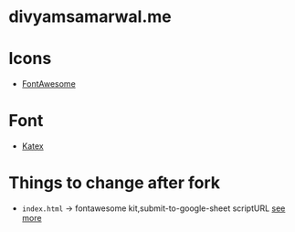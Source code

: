 # divyamsamarwal.me
# Icons
- [FontAwesome](https://fontawesome.com/icons)
# Font
- [Katex](https://katex.org/docs/browser.html)
# Things to change after fork
- `index.html` -> fontawesome kit,submit-to-google-sheet scriptURL [see more](https://github.com/jamiewilson/form-to-google-sheets)
